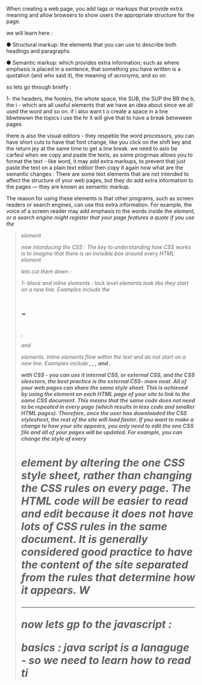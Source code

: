 When creating a web page, you add tags or markups that provide extra meaning 
and allow browsers to show users the 
appropriate structure for the page.

we will learn here : 

● Structural markup: the elements that you can use to 
describe both headings and paragraphs

● Semantic markup: which provides extra information; such 
as where emphasis is placed in a sentence, that something 
you have written is a quotation (and who said it), the 
meaning of acronyms, and so on


so lets go through brielfy : 

1- the headers, the footers, the whote space, the SUB, the SUP the BR 
the b, the i - which are all useful elements that we have an idea about since we all used the word and so on.
if i also want t o create a space in a line bbwtewwn the topics i use the hr it will give that to have a break betwween pages 

there is also the visual editors - they respeble the word processors, you can have short cuts to have that font change, like you click on the shift key and the return jey at the same time to get a line break. 
we need to aslo be carfeul when we copy and paste the texts, as some progrmas allows you to format the text - like word, it may add extra markups, to prevent that just paste the text on a plain text editior then copy it again 
now what are the semantic changes :
There are some text elements that are not intended to affect the 
structure of your web pages, but they do add extra information to the 
pages — they are known as semantic markup.

The reason for using these 
elements is that other programs, 
such as screen readers or search 
engines, can use this extra 
information. For example, the 
voice of a screen reader may add 
emphasis to the words inside 
the <em> element, or a search 
engine might register that your 
page features a quote if you use 
the <blockquote> element

  
  
  now intorducing the CSS : 
  The key to understanding how CSS works is to 
imagine that there is an invisible box around 
every HTML element
  
  lets cut them down : 
  
  1- block and inline elements :
  lock level elements look 
like they start on a new line. 
Examples include the <h1>-
<h6>, <p> and <div> elements.
Inline elements flow within the 
text and do not start on a new 
line. Examples include <b>, <i>, 
<img>, <em> and <span>.
  
  with CSS - you can use it internal CSS, or external CSS, and the CSS sleectors, the best practice is the external CSS- more neat.
  All of your web pages can share 
the same style sheet. This is 
achieved by using the <link>
element on each HTML page of 
your site to link to the same CSS 
document. This means that the 
same code does not need to be 
repeated in every page (which 
results in less code and smaller 
HTML pages). 
Therefore, once the user has 
downloaded the CSS stylesheet, 
the rest of the site will load 
faster. If you want to make a 
change to how your site appears, 
you only need to edit the one 
CSS file and all of your pages 
will be updated. For example, 
you can change the style of 
every <h1> element by altering 
the one CSS style sheet, rather 
than changing the CSS rules on 
every page. The HTML code 
will be easier to read and edit 
because it does not have lots of 
CSS rules in the same document. 
It is generally considered good 
practice to have the content of 
the site separated from the rules 
that determine how it appears.
W
  
  --------------------------------------------------------
  now lets gp to the javascript :
 
  basics : java script is a lanaguge - so we need to learn how to read ti
